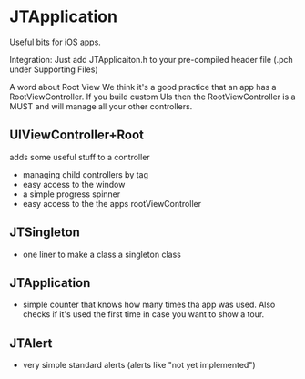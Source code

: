 JTApplication
=============

Useful bits for iOS apps.

Integration: Just add JTApplicaiton.h to your pre-compiled header file (.pch under Supporting Files)

A word about Root View 
We think it's a good practice that an app has a RootViewController. 
If you build custom UIs then the RootViewController is a MUST and will manage all your other controllers.

UIViewController+Root 
---------------------

adds some useful stuff to a controller
- managing child controllers by tag
- easy access to the window
- a simple progress spinner
- easy access to the the apps rootViewController

JTSingleton
------------
- one liner to make a class a singleton class

JTApplication
-------------
- simple counter that knows how many times tha app was used. Also checks if it's used the first time in case you want to show a tour.

JTAlert
-------
- very simple standard alerts (alerts like "not yet implemented")
